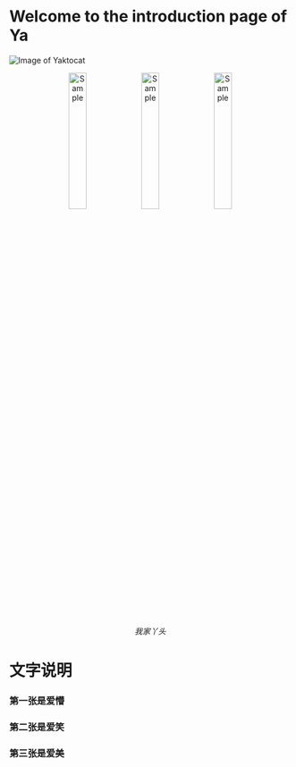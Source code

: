 # Welcome to the introduction page of Ya


![Image of Yaktocat](https://octodex.github.com/images/yaktocat.png)


<p align="center">
	<img src="https://github.com/yazhou2019/introduction/blob/master/image/cui22.jpeg"  alt="Sample" width="25%" height="25%" > 
	<img src="https://github.com/yazhou2019/introduction/blob/master/image/jiong.png" alt="Sample" width="25%" height="25%" > 
	<img src="https://github.com/yazhou2019/introduction/blob/master/image/cui11.jpeg" alt="Sample" width="25%" height="25%" > 
		
<p align="center">
		<em>我家丫头</em>
	</p>






# 文字说明
### 第一张是爱懵
### 第二张是爱笑
### 第三张是爱美
